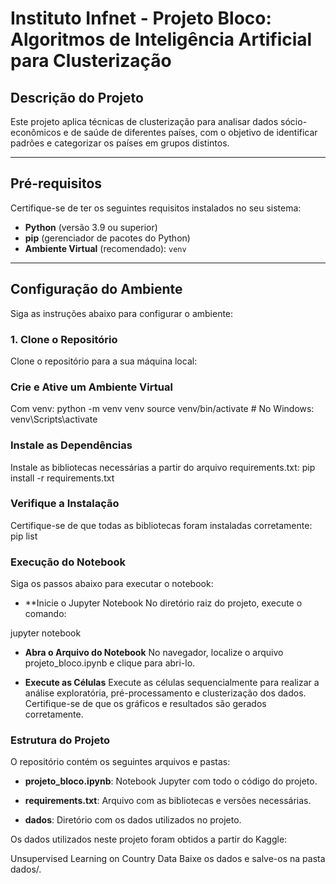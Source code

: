 # **Instituto Infnet - Projeto Bloco: Algoritmos de Inteligência Artificial para Clusterização**

## **Descrição do Projeto**
Este projeto aplica técnicas de clusterização para analisar dados sócio-econômicos e de saúde de diferentes países, com o objetivo de identificar padrões e categorizar os países em grupos distintos.

---

## **Pré-requisitos**
Certifique-se de ter os seguintes requisitos instalados no seu sistema:
- **Python** (versão 3.9 ou superior)
- **pip** (gerenciador de pacotes do Python)
- **Ambiente Virtual** (recomendado): `venv`

---

## **Configuração do Ambiente**
Siga as instruções abaixo para configurar o ambiente:

### **1. Clone o Repositório**

Clone o repositório para a sua máquina local:

### **Crie e Ative um Ambiente Virtual**

Com venv:
python -m venv venv
source venv/bin/activate  # No Windows: venv\Scripts\activate

### **Instale as Dependências**
Instale as bibliotecas necessárias a partir do arquivo requirements.txt:
pip install -r requirements.txt

### **Verifique a Instalação**
Certifique-se de que todas as bibliotecas foram instaladas corretamente:
pip list

### **Execução do Notebook**
Siga os passos abaixo para executar o notebook:

- **Inicie o Jupyter Notebook
No diretório raiz do projeto, execute o comando:

jupyter notebook

- **Abra o Arquivo do Notebook**
No navegador, localize o arquivo projeto_bloco.ipynb e clique para abri-lo.

- **Execute as Células**
Execute as células sequencialmente para realizar a análise exploratória, pré-processamento e clusterização dos dados.
Certifique-se de que os gráficos e resultados são gerados corretamente.

### **Estrutura do Projeto**
O repositório contém os seguintes arquivos e pastas:

- **projeto_bloco.ipynb**: Notebook Jupyter com todo o código do projeto.

- **requirements.txt**: Arquivo com as bibliotecas e versões necessárias.

- **dados**: Diretório com os dados utilizados no projeto.

Os dados utilizados neste projeto foram obtidos a partir do Kaggle:

Unsupervised Learning on Country Data
Baixe os dados e salve-os na pasta dados/.


